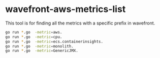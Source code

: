 # wavefront-aws-metrics-list
This tool is for finding all the metrics with a specific prefix in wavefront.

```bash
go run *.go  -metric=aws.
go run *.go  -metric=cpu.
go run *.go  -metric=ecs.containerinsights.
go run *.go  -metric=monolith.
go run *.go  -metric=GenericJMX.
```